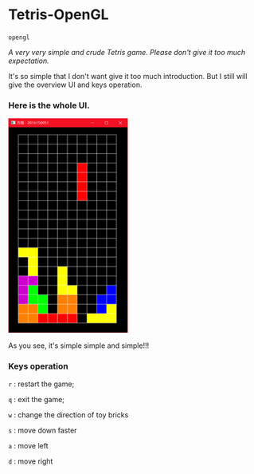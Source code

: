 # Tetris-OpenGL
`opengl`

_A very very simple and crude Tetris game. Please don't give it too much expectation._

It's so simple that I don't want give it too much introduction. But I still will give the overview UI and keys operation. 

### Here is the whole UI. 

<img src="Tetris/images/overview.png" height="430" width="240">

As you see, it's simple simple and simple!!! 

### Keys operation
`r` : restart the game;

`q` : exit the game;

`w` : change the direction of toy bricks

`s` : move down faster

`a` : move left

`d` : move right
